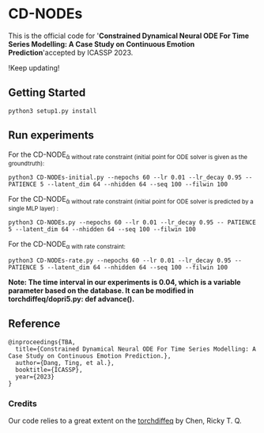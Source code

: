 # CD-NODEs

This is the official code for '**Constrained Dynamical Neural ODE For Time Series Modelling: A Case Study on Continuous Emotion Prediction**'accepted by ICASSP 2023. 

!Keep updating!



## Getting Started

```
python3 setup1.py install
```



## Run experiments

For the CD-NODE<sub>&alpha;&#772; without rate constraint (initial point for ODE solver is given as the groundtruth): 

```
python3 CD-NODEs-initial.py --nepochs 60 --lr 0.01 --lr_decay 0.95 -- PATIENCE 5 --latent_dim 64 --nhidden 64 --seq 100 --filwin 100
```

For the CD-NODE<sub>&alpha;&#772; without rate constraint (initial point for ODE solver is predicted by a single MLP layer) : 

```
python3 CD-NODEs.py --nepochs 60 --lr 0.01 --lr_decay 0.95 -- PATIENCE 5 --latent_dim 64 --nhidden 64 --seq 100 --filwin 100
```

For the CD-NODE<sub>&alpha; with rate constraint: 

```
python3 CD-NODEs-rate.py --nepochs 60 --lr 0.01 --lr_decay 0.95 -- PATIENCE 5 --latent_dim 64 --nhidden 64 --seq 100 --filwin 100
```



**Note: The time interval in our experiments is 0.04, which is a variable parameter based on the database. It can be modified in torchdiffeq/dopri5.py: def advance().**



## Reference 

```
@inproceedings{TBA,
  title={Constrained Dynamical Neural ODE For Time Series Modelling: A Case Study on Continuous Emotion Prediction.},
  author={Dang, Ting, et al.},
  booktitle={ICASSP},
  year={2023}
}
```



### Credits

Our code relies to a great extent on the  [torchdiffeq](https://github.com/rtqichen/torchdiffeq) by Chen, Ricky T. Q.